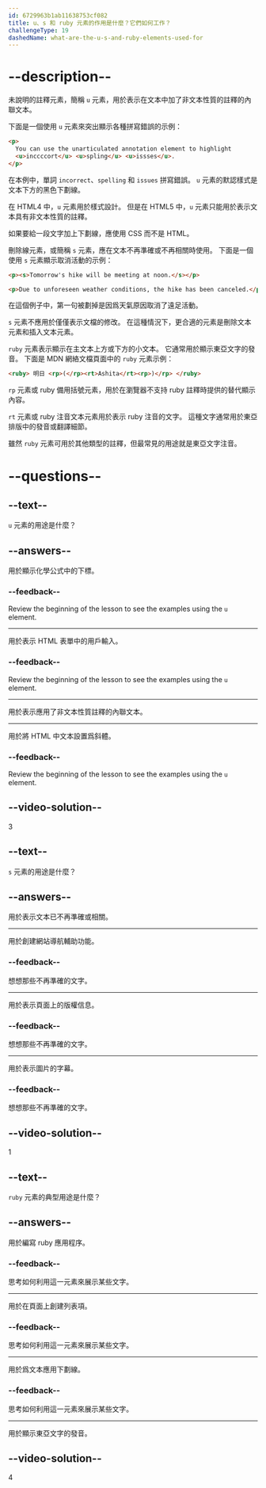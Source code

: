 ```yaml
---
id: 6729963b1ab11638753cf082
title: u、s 和 ruby 元素的作用是什麼？它們如何工作？
challengeType: 19
dashedName: what-are-the-u-s-and-ruby-elements-used-for
---
```


# --description--

未說明的註釋元素，簡稱 `u` 元素，用於表示在文本中加了非文本性質的註釋的內聯文本。

下面是一個使用 `u` 元素來突出顯示各種拼寫錯誤的示例：

```html
<p>
  You can use the unarticulated annotation element to highlight
  <u>inccccort</u> <u>spling</u> <u>issses</u>.
</p>
```

在本例中，單詞 `incorrect`、`spelling` 和 `issues` 拼寫錯誤。 `u` 元素的默認樣式是文本下方的黑色下劃線。

在 HTML4 中，`u` 元素用於樣式設計。 但是在 HTML5 中，`u` 元素只能用於表示文本具有非文本性質的註釋。

如果要給一段文字加上下劃線，應使用 CSS 而不是 HTML。

刪除線元素，或簡稱 `s` 元素，應在文本不再準確或不再相關時使用。 下面是一個使用 `s` 元素顯示取消活動的示例：

```html
<p><s>Tomorrow's hike will be meeting at noon.</s></p>

<p>Due to unforeseen weather conditions, the hike has been canceled.</p>
```

在這個例子中，第一句被劃掉是因爲天氣原因取消了遠足活動。

`s` 元素不應用於僅僅表示文檔的修改。 在這種情況下，更合適的元素是刪除文本元素和插入文本元素。

`ruby` 元素表示顯示在主文本上方或下方的小文本。 它通常用於顯示東亞文字的發音。 下面是 MDN 網絡文檔頁面中的 `ruby` 元素示例：

```html
<ruby> 明日 <rp>(</rp><rt>Ashita</rt><rp>)</rp> </ruby>
```

`rp` 元素或 ruby 備用括號元素，用於在瀏覽器不支持 ruby 註釋時提供的替代顯示內容。

`rt` 元素或 ruby 注音文本元素用於表示 ruby 注音的文字。 這種文字通常用於東亞排版中的發音或翻譯細節。

雖然 `ruby` 元素可用於其他類型的註釋，但最常見的用途就是東亞文字注音。

# --questions--

## --text--

`u` 元素的用途是什麼？

## --answers--

用於顯示化學公式中的下標。

### --feedback--

Review the beginning of the lesson to see the examples using the `u` element.

---

用於表示 HTML 表單中的用戶輸入。

### --feedback--

Review the beginning of the lesson to see the examples using the `u` element.

---

用於表示應用了非文本性質註釋的內聯文本。

---

用於將 HTML 中文本設置爲斜體。

### --feedback--

Review the beginning of the lesson to see the examples using the `u` element.

## --video-solution--

3

## --text--

`s` 元素的用途是什麼？

## --answers--

用於表示文本已不再準確或相關。

---

用於創建網站導航輔助功能。

### --feedback--

想想那些不再準確的文字。

---

用於表示頁面上的版權信息。

### --feedback--

想想那些不再準確的文字。

---

用於表示圖片的字幕。

### --feedback--

想想那些不再準確的文字。

## --video-solution--

1

## --text--

`ruby` 元素的典型用途是什麼？

## --answers--

用於編寫 ruby 應用程序。

### --feedback--

思考如何利用這一元素來展示某些文字。

---

用於在頁面上創建列表項。

### --feedback--

思考如何利用這一元素來展示某些文字。

---

用於爲文本應用下劃線。

### --feedback--

思考如何利用這一元素來展示某些文字。

---

用於顯示東亞文字的發音。

## --video-solution--

4
